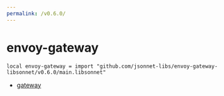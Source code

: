 ```yaml
---
permalink: /v0.6.0/
---
```


# envoy-gateway

```jsonnet
local envoy-gateway = import "github.com/jsonnet-libs/envoy-gateway-libsonnet/v0.6.0/main.libsonnet"
```



* [gateway](gateway/index.md)